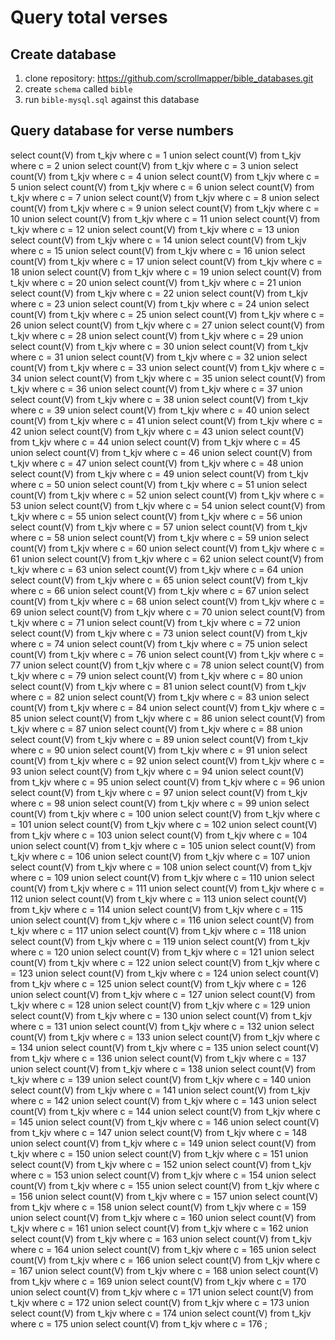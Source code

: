 # Query total verses

## Create database

1. clone repository: <https://github.com/scrollmapper/bible_databases.git>
2. create `schema` called `bible`
3. run `bible-mysql.sql` against this database

## Query database for verse numbers

select count(V) from t_kjv where c = 1
union select count(V) from t_kjv where c = 2
union select count(V) from t_kjv where c = 3
union select count(V) from t_kjv where c = 4
union select count(V) from t_kjv where c = 5
union select count(V) from t_kjv where c = 6
union select count(V) from t_kjv where c = 7
union select count(V) from t_kjv where c = 8
union select count(V) from t_kjv where c = 9
union select count(V) from t_kjv where c = 10
union select count(V) from t_kjv where c = 11
union select count(V) from t_kjv where c = 12
union select count(V) from t_kjv where c = 13
union select count(V) from t_kjv where c = 14
union select count(V) from t_kjv where c = 15
union select count(V) from t_kjv where c = 16
union select count(V) from t_kjv where c = 17
union select count(V) from t_kjv where c = 18
union select count(V) from t_kjv where c = 19
union select count(V) from t_kjv where c = 20
union select count(V) from t_kjv where c = 21
union select count(V) from t_kjv where c = 22
union select count(V) from t_kjv where c = 23
union select count(V) from t_kjv where c = 24
union select count(V) from t_kjv where c = 25
union select count(V) from t_kjv where c = 26
union select count(V) from t_kjv where c = 27
union select count(V) from t_kjv where c = 28
union select count(V) from t_kjv where c = 29
union select count(V) from t_kjv where c = 30
union select count(V) from t_kjv where c = 31
union select count(V) from t_kjv where c = 32
union select count(V) from t_kjv where c = 33
union select count(V) from t_kjv where c = 34
union select count(V) from t_kjv where c = 35
union select count(V) from t_kjv where c = 36
union select count(V) from t_kjv where c = 37
union select count(V) from t_kjv where c = 38
union select count(V) from t_kjv where c = 39
union select count(V) from t_kjv where c = 40
union select count(V) from t_kjv where c = 41
union select count(V) from t_kjv where c = 42
union select count(V) from t_kjv where c = 43
union select count(V) from t_kjv where c = 44
union select count(V) from t_kjv where c = 45
union select count(V) from t_kjv where c = 46
union select count(V) from t_kjv where c = 47
union select count(V) from t_kjv where c = 48
union select count(V) from t_kjv where c = 49
union select count(V) from t_kjv where c = 50
union select count(V) from t_kjv where c = 51
union select count(V) from t_kjv where c = 52
union select count(V) from t_kjv where c = 53
union select count(V) from t_kjv where c = 54
union select count(V) from t_kjv where c = 55
union select count(V) from t_kjv where c = 56
union select count(V) from t_kjv where c = 57
union select count(V) from t_kjv where c = 58
union select count(V) from t_kjv where c = 59
union select count(V) from t_kjv where c = 60
union select count(V) from t_kjv where c = 61
union select count(V) from t_kjv where c = 62
union select count(V) from t_kjv where c = 63
union select count(V) from t_kjv where c = 64
union select count(V) from t_kjv where c = 65
union select count(V) from t_kjv where c = 66
union select count(V) from t_kjv where c = 67
union select count(V) from t_kjv where c = 68
union select count(V) from t_kjv where c = 69
union select count(V) from t_kjv where c = 70
union select count(V) from t_kjv where c = 71
union select count(V) from t_kjv where c = 72
union select count(V) from t_kjv where c = 73
union select count(V) from t_kjv where c = 74
union select count(V) from t_kjv where c = 75
union select count(V) from t_kjv where c = 76
union select count(V) from t_kjv where c = 77
union select count(V) from t_kjv where c = 78
union select count(V) from t_kjv where c = 79
union select count(V) from t_kjv where c = 80
union select count(V) from t_kjv where c = 81
union select count(V) from t_kjv where c = 82
union select count(V) from t_kjv where c = 83
union select count(V) from t_kjv where c = 84
union select count(V) from t_kjv where c = 85
union select count(V) from t_kjv where c = 86
union select count(V) from t_kjv where c = 87
union select count(V) from t_kjv where c = 88
union select count(V) from t_kjv where c = 89
union select count(V) from t_kjv where c = 90
union select count(V) from t_kjv where c = 91
union select count(V) from t_kjv where c = 92
union select count(V) from t_kjv where c = 93
union select count(V) from t_kjv where c = 94
union select count(V) from t_kjv where c = 95
union select count(V) from t_kjv where c = 96
union select count(V) from t_kjv where c = 97
union select count(V) from t_kjv where c = 98
union select count(V) from t_kjv where c = 99
union select count(V) from t_kjv where c = 100
union select count(V) from t_kjv where c = 101
union select count(V) from t_kjv where c = 102
union select count(V) from t_kjv where c = 103
union select count(V) from t_kjv where c = 104
union select count(V) from t_kjv where c = 105
union select count(V) from t_kjv where c = 106
union select count(V) from t_kjv where c = 107
union select count(V) from t_kjv where c = 108
union select count(V) from t_kjv where c = 109
union select count(V) from t_kjv where c = 110
union select count(V) from t_kjv where c = 111
union select count(V) from t_kjv where c = 112
union select count(V) from t_kjv where c = 113
union select count(V) from t_kjv where c = 114
union select count(V) from t_kjv where c = 115
union select count(V) from t_kjv where c = 116
union select count(V) from t_kjv where c = 117
union select count(V) from t_kjv where c = 118
union select count(V) from t_kjv where c = 119
union select count(V) from t_kjv where c = 120
union select count(V) from t_kjv where c = 121
union select count(V) from t_kjv where c = 122
union select count(V) from t_kjv where c = 123
union select count(V) from t_kjv where c = 124
union select count(V) from t_kjv where c = 125
union select count(V) from t_kjv where c = 126
union select count(V) from t_kjv where c = 127
union select count(V) from t_kjv where c = 128
union select count(V) from t_kjv where c = 129
union select count(V) from t_kjv where c = 130
union select count(V) from t_kjv where c = 131
union select count(V) from t_kjv where c = 132
union select count(V) from t_kjv where c = 133
union select count(V) from t_kjv where c = 134
union select count(V) from t_kjv where c = 135
union select count(V) from t_kjv where c = 136
union select count(V) from t_kjv where c = 137
union select count(V) from t_kjv where c = 138
union select count(V) from t_kjv where c = 139
union select count(V) from t_kjv where c = 140
union select count(V) from t_kjv where c = 141
union select count(V) from t_kjv where c = 142
union select count(V) from t_kjv where c = 143
union select count(V) from t_kjv where c = 144
union select count(V) from t_kjv where c = 145
union select count(V) from t_kjv where c = 146
union select count(V) from t_kjv where c = 147
union select count(V) from t_kjv where c = 148
union select count(V) from t_kjv where c = 149
union select count(V) from t_kjv where c = 150
union select count(V) from t_kjv where c = 151
union select count(V) from t_kjv where c = 152
union select count(V) from t_kjv where c = 153
union select count(V) from t_kjv where c = 154
union select count(V) from t_kjv where c = 155
union select count(V) from t_kjv where c = 156
union select count(V) from t_kjv where c = 157
union select count(V) from t_kjv where c = 158
union select count(V) from t_kjv where c = 159
union select count(V) from t_kjv where c = 160
union select count(V) from t_kjv where c = 161
union select count(V) from t_kjv where c = 162
union select count(V) from t_kjv where c = 163
union select count(V) from t_kjv where c = 164
union select count(V) from t_kjv where c = 165
union select count(V) from t_kjv where c = 166
union select count(V) from t_kjv where c = 167
union select count(V) from t_kjv where c = 168
union select count(V) from t_kjv where c = 169
union select count(V) from t_kjv where c = 170
union select count(V) from t_kjv where c = 171
union select count(V) from t_kjv where c = 172
union select count(V) from t_kjv where c = 173
union select count(V) from t_kjv where c = 174
union select count(V) from t_kjv where c = 175
union select count(V) from t_kjv where c = 176
;
